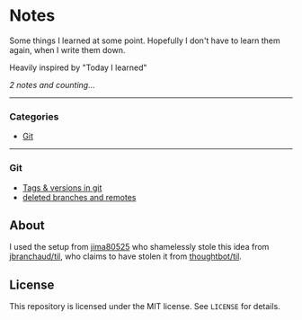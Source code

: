 # Notes

Some things I learned at some point. Hopefully I don't have to learn them again,
when I write them down.

Heavily inspired by "Today I learned"


_2 notes and counting..._

---

### Categories

* [Git](#git)

---

### Git

- [Tags & versions in git](git/tag_versions.md)
- [deleted branches and remotes](git/remove_remote_branch.md)

## About

I used the setup from [jima80525](https://github.com/jima80525/til)
who shamelessly stole this idea from
[jbranchaud/til](https://github.com/jbranchaud/til),
who claims to have stolen
it from [thoughtbot/til](https://github.com/thoughtbot/til).


## License

This repository is licensed under the MIT license. See `LICENSE` for
details.